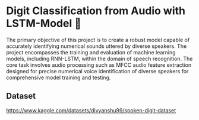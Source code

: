 # Digit Classification from Audio with LSTM-Model 🔢

The primary objective of this project is to create a robust model capable of accurately identifying numerical sounds uttered by diverse speakers. The project encompasses the training and evaluation of machine learning models, including RNN-LSTM, within the domain of speech recognition. The core task involves audio processing such as MFCC audio feature extraction designed for precise numerical voice identification of diverse speakers for comprehensive model training and testing. 

## Dataset
https://www.kaggle.com/datasets/divyanshu99/spoken-digit-dataset
